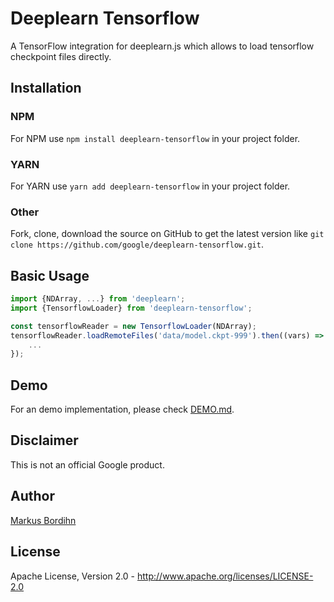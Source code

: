 Deeplearn Tensorflow
====================
A TensorFlow integration for deeplearn.js which allows to load tensorflow
checkpoint files directly.

## Installation

### NPM
For NPM use `npm install deeplearn-tensorflow` in your project folder.

### YARN
For YARN use `yarn add deeplearn-tensorflow` in your project folder.

### Other
Fork, clone, download the source on GitHub to get the latest version like
`git clone https://github.com/google/deeplearn-tensorflow.git`.


## Basic Usage
```javascript
import {NDArray, ...} from 'deeplearn';
import {TensorflowLoader} from 'deeplearn-tensorflow';

const tensorflowReader = new TensorflowLoader(NDArray);
tensorflowReader.loadRemoteFiles('data/model.ckpt-999').then((vars) => {
    ...
});
```

## Demo
For an demo implementation, please check [DEMO.md](DEMO.md).

## Disclaimer
This is not an official Google product.


## Author
[Markus Bordihn](https://github.com/MarkusBordihn)


## License
Apache License, Version 2.0 - http://www.apache.org/licenses/LICENSE-2.0
